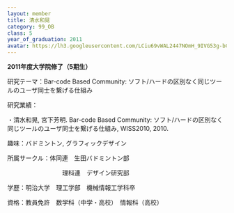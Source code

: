 ```yaml
---
layout: member
title: 清水和晃
category: 99_OB
class: 5
year_of_graduation: 2011
avatar: https://lh3.googleusercontent.com/LCiu69vWAL2447NOmH_9IVG53g-bCEaOC_Wi82iRaUjW3a1VFiBzxr6BtEYWFPR-WJaUOfRsEGCApcuwive-EXkjj-ZsPE8gFEy5ava4PN_Kcg18nGpzBejMX8A0XoiSCwLNLHQKDNLBs6-EkIn_oG2UJdjUpgxSFjnVjV7jFoUVmbdNlhWGl6laE-9RprGbiNXbytg2AEZbtNeYMpPTHtqvWxTDHefeqcNiUj5blu7gTXYQ0Dc58VGT85G9bm4RzQ_JLoaqu6SEdyUGbmEj_0WarYfaCUuG8uI2KyIXQB30lYM1Y8tnMPdiijZ4mwUKirDJbasnJNbbYmEVikTOOgC81CMn9hVtyefFxY_1cbyWlPfk61SMB77KFlmFwPS287ZYOaB7SNIAAcZmXx6sjvEbCT3NkpdPBBoYO_hE-KPYbG_0R9qT7vjJbrRpbQqZVsikYgmXceSUh5ZL7t7w0x--7DN_UqvZ-LNliJxRzz-wHYSp5Y6sTUkozr9JnKg0BbTmW2EiqT4jMy65iSWvUzFbvK5I7UOYM43-fOK_GBMdYNdqyqcRmAkzhRebXOPKZznYgWjsFmtv4K89k0nR4qomSpUocaDqqrS5SmjUsrhpNBW3LDWHjFT5d63rgUh7wU2xVmSQ7UflBqaKX4l-E5ZLIBNLoV4r-2ys=p-s300
---
```

**2011年度大学院修了（5期生）**

研究テーマ：Bar-code Based Community: ソフト/ハードの区別なく同じツールのユーザ同士を繋げる仕組み

研究業績：

・清水和晃, 宮下芳明. Bar-code Based Community: ソフト/ハードの区別なく同じツールのユーザ同士を繋げる仕組み, WISS2010, 2010.

趣味：バドミントン, グラフィックデザイン

所属サークル：体同連　生田バドミントン部

　　　　　　　　　理科連　デザイン研究部

学歴：明治大学　理工学部　機械情報工学科卒

資格：教員免許　数学科（中学・高校）　情報科（高校）
